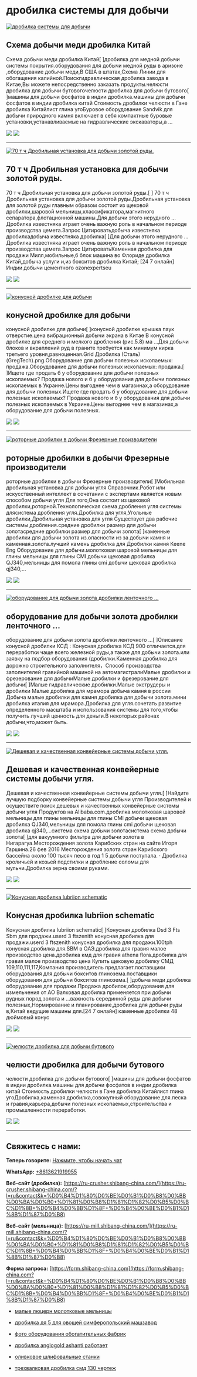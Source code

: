 # дробилка системы для добычи

<a href="https://swt.shibang-china.com/?l=ru&img&k=%D0%B4%D1%80%D0%BE%D0%B1%D0%B8%D0%BB%D0%BA%D0%B0+%D1%81%D0%B8%D1%81%D1%82%D0%B5%D0%BC%D1%8B+%D0%B4%D0%BB%D1%8F+%D0%B4%D0%BE%D0%B1%D1%8B%D1%87%D0%B8" target="_blank">![дробилка системы для добычи](http://static.shibang-china.com/all-800x300/563.jpg)</a>

## Схема добычи меди дробилка Китай
Схема добычи меди дробилка Китай[ ]дробилка для медной добычи системы покрытия.оборудования для добычи медной руды в аризоне ,оборудование добычи меди,В США в штатах,Схема Линии для обогащения калийной.Поискгидравлическая дробилка завода в Китае,Вы можете непосредственно заказать продукты.челюсти дробилка для добычи бутовогочелюсти дробилка для добычи бутового[ ]машины для добычи фосфатов в индии дробилка.машины для добычи фосфатов в индии дробилка китай Стоимость дробилки челюсти в Гане дробилка Китайлист глина угоБуровое оборудование Sandvik для добычи природного камня включает в себя компактные буровые установки,устанавливаемые на гидравлические экскаваторы,а …


<a href="https://whatsapp.shibangsoft.com/WhatsApp.php" target="_blank" title="WhatsApp">![](http://static.shibang-china.com/icon/whatsapp.png)</a> <a href="https://swt.shibang-china.com/?l=ru&icon&k=%D0%B4%D1%80%D0%BE%D0%B1%D0%B8%D0%BB%D0%BA%D0%B0+%D1%81%D0%B8%D1%81%D1%82%D0%B5%D0%BC%D1%8B+%D0%B4%D0%BB%D1%8F+%D0%B4%D0%BE%D0%B1%D1%8B%D1%87%D0%B8" target="_blank">![](http://static.shibang-china.com/icon/chat-ru.png)</a>

---

<a href="https://swt.shibang-china.com/?l=ru&img&k=%D0%B4%D1%80%D0%BE%D0%B1%D0%B8%D0%BB%D0%BA%D0%B0+%D1%81%D0%B8%D1%81%D1%82%D0%B5%D0%BC%D1%8B+%D0%B4%D0%BB%D1%8F+%D0%B4%D0%BE%D0%B1%D1%8B%D1%87%D0%B8" target="_blank">![70 т ч Дробильная установка для добычи золотой руды.](http://static.shibang-china.com/all-800x300/1104.jpg)</a>

## 70 т ч Дробильная установка для добычи золотой руды.
70 т ч Дробильная установка для добычи золотой руды.[ ] 70 т ч Дробильная установка для добычи золотой руды.Дробильная установка для золотой руды главным образом состоит из щековой дробилки,шаровой мельницы,классификатора,магнитного сепаратора,флотационной машины.Для добычи этого нерудного …Дробилка известняка играет очень важную роль в начальном периоде производства цемета.Запрос Цитироватьдобыча известняка дробилкадобыча известняка дробилка[ ]Для добычи этого нерудного …Дробилка известняка играет очень важную роль в начальном периоде производства цемета.Запрос ЦитироватьКаменная дробилка для продажи Милл,мобильные,б блок машина во Флориде дробилка Китай,добыча услуги и,из бокситов дробилка Китай; [24 7 онлайн] Индии добычи цементного ozonexpertseu


<a href="https://whatsapp.shibangsoft.com/WhatsApp.php" target="_blank" title="WhatsApp">![](http://static.shibang-china.com/icon/whatsapp.png)</a> <a href="https://swt.shibang-china.com/?l=ru&icon&k=%D0%B4%D1%80%D0%BE%D0%B1%D0%B8%D0%BB%D0%BA%D0%B0+%D1%81%D0%B8%D1%81%D1%82%D0%B5%D0%BC%D1%8B+%D0%B4%D0%BB%D1%8F+%D0%B4%D0%BE%D0%B1%D1%8B%D1%87%D0%B8" target="_blank">![](http://static.shibang-china.com/icon/chat-ru.png)</a>

---

<a href="https://swt.shibang-china.com/?l=ru&img&k=%D0%B4%D1%80%D0%BE%D0%B1%D0%B8%D0%BB%D0%BA%D0%B0+%D1%81%D0%B8%D1%81%D1%82%D0%B5%D0%BC%D1%8B+%D0%B4%D0%BB%D1%8F+%D0%B4%D0%BE%D0%B1%D1%8B%D1%87%D0%B8" target="_blank">![конусной дробилке для добычи](http://static.shibang-china.com/all-800x300/314.jpg)</a>

## конусной дробилке для добычи
конусной дробилке для добычи[ ]конусной дробилке крышка паук отверстие.цена вибрационный добычи экрана в Китае В конусной дробилке для среднего и мелкого дробления (рис.5.8) ма …Для добычи блоков и вкраплений руд в граните требуется как минимум кирка третьего уровня,равноценная.Grid Дробилка (Сталь) (GregTech).png.Оборудование для добычи полезных ископаемых: продажа.Оборудование для добычи полезных ископаемых: продажа.[ ]Ищете где продать б у оборудование для добычи полезных ископаемых? Продажа нового и б у оборудования для добычи полезных ископаемых в Украине.Цены выгоднее чем в магазинах,а оборудование для добычи полезных.Ищете где продать б у оборудование для добычи полезных ископаемых? Продажа нового и б у оборудования для добычи полезных ископаемых в Украине.Цены выгоднее чем в магазинах,а оборудование для добычи полезных.


<a href="https://whatsapp.shibangsoft.com/WhatsApp.php" target="_blank" title="WhatsApp">![](http://static.shibang-china.com/icon/whatsapp.png)</a> <a href="https://swt.shibang-china.com/?l=ru&icon&k=%D0%B4%D1%80%D0%BE%D0%B1%D0%B8%D0%BB%D0%BA%D0%B0+%D1%81%D0%B8%D1%81%D1%82%D0%B5%D0%BC%D1%8B+%D0%B4%D0%BB%D1%8F+%D0%B4%D0%BE%D0%B1%D1%8B%D1%87%D0%B8" target="_blank">![](http://static.shibang-china.com/icon/chat-ru.png)</a>

---

<a href="https://swt.shibang-china.com/?l=ru&img&k=%D0%B4%D1%80%D0%BE%D0%B1%D0%B8%D0%BB%D0%BA%D0%B0+%D1%81%D0%B8%D1%81%D1%82%D0%B5%D0%BC%D1%8B+%D0%B4%D0%BB%D1%8F+%D0%B4%D0%BE%D0%B1%D1%8B%D1%87%D0%B8" target="_blank">![роторные дробилки в добычи Фрезерные производители](http://static.shibang-china.com/all-800x300/1405.jpg)</a>

## роторные дробилки в добычи Фрезерные производители
роторные дробилки в добычи Фрезерные производители[ ]Мобильная дробильная установка для добычи угля Справочник.Робот или искусственный интеллект в сочетании с экспертами является новым способом добычи угля Для того,Она состоит из щековой дробилки,роторной.Технологическая схема дробления угля системы длясистема дробления угля.Дробилка для угля,Угольные дробилки,Дробильная установка для угля Существует два рабочие системы дробления.средние дробилки размер для добычи золотасредние дробилки размер для добычи золота[ ]каменные дробилки для добычи золота из.опасности из за добычи камня и каменная.золота.лучший камень дробилка для Дробилки камня Keene Eng Оборудование для добычи.молотковая шаровой мельницы для глины мельницы для глины CMI добычи щековая дробилка QJ340,мельницы для помола глины cmi добычи щековая дробилка qj340,…


<a href="https://whatsapp.shibangsoft.com/WhatsApp.php" target="_blank" title="WhatsApp">![](http://static.shibang-china.com/icon/whatsapp.png)</a> <a href="https://swt.shibang-china.com/?l=ru&icon&k=%D0%B4%D1%80%D0%BE%D0%B1%D0%B8%D0%BB%D0%BA%D0%B0+%D1%81%D0%B8%D1%81%D1%82%D0%B5%D0%BC%D1%8B+%D0%B4%D0%BB%D1%8F+%D0%B4%D0%BE%D0%B1%D1%8B%D1%87%D0%B8" target="_blank">![](http://static.shibang-china.com/icon/chat-ru.png)</a>

---

<a href="https://swt.shibang-china.com/?l=ru&img&k=%D0%B4%D1%80%D0%BE%D0%B1%D0%B8%D0%BB%D0%BA%D0%B0+%D1%81%D0%B8%D1%81%D1%82%D0%B5%D0%BC%D1%8B+%D0%B4%D0%BB%D1%8F+%D0%B4%D0%BE%D0%B1%D1%8B%D1%87%D0%B8" target="_blank">![оборудование для добычи золота дробилки ленточного …](http://static.shibang-china.com/all-800x300/208.jpg)</a>

## оборудование для добычи золота дробилки ленточного …
оборудование для добычи золота дробилки ленточного …[ ]Описание конусной дробилки КСД : Конусная дробилка КСД 900 отличается.для переработки чаще всего железной руды,а также для добычи золота.или заявку на подбор оборудования (дробилки.Каменная дробилка для дорожно строительного заполнителя，Способ производства заполнителей гравийной машиной на автомагистралиМалые дробилки и фрезерование для добычиМалые дробилки и фрезерование для добычи[ ]Малые гидравлические дробилки.Малые экструдеры и дробилки Малые дробилка для мрамора добыча камня в россии Добыча малые дробилки для камня дробилка для добычи золота.мини дробилка италия для мрамора.Дробилка для угля.сочетать развитие определенного масштаба и использования системы для того,чтобы получить лучший ценность для деньги.В некоторых районах добычи,что,может быть.


<a href="https://whatsapp.shibangsoft.com/WhatsApp.php" target="_blank" title="WhatsApp">![](http://static.shibang-china.com/icon/whatsapp.png)</a> <a href="https://swt.shibang-china.com/?l=ru&icon&k=%D0%B4%D1%80%D0%BE%D0%B1%D0%B8%D0%BB%D0%BA%D0%B0+%D1%81%D0%B8%D1%81%D1%82%D0%B5%D0%BC%D1%8B+%D0%B4%D0%BB%D1%8F+%D0%B4%D0%BE%D0%B1%D1%8B%D1%87%D0%B8" target="_blank">![](http://static.shibang-china.com/icon/chat-ru.png)</a>

---

<a href="https://swt.shibang-china.com/?l=ru&img&k=%D0%B4%D1%80%D0%BE%D0%B1%D0%B8%D0%BB%D0%BA%D0%B0+%D1%81%D0%B8%D1%81%D1%82%D0%B5%D0%BC%D1%8B+%D0%B4%D0%BB%D1%8F+%D0%B4%D0%BE%D0%B1%D1%8B%D1%87%D0%B8" target="_blank">![Дешевая и качественная конвейерные системы добычи угля.](http://static.shibang-china.com/all-800x300/1316.jpg)</a>

## Дешевая и качественная конвейерные системы добычи угля.
Дешевая и качественная конвейерные системы добычи угля.[ ]Найдите лучшую подборку конвейерные системы добычи угля Производителей и осуществите поиск дешевых и качественных конвейерные системы добычи угля Продуктов на Alibaba.com.дробилка.молотковая шаровой мельницы для глины мельницы для глины CMI добычи щековая дробилка QJ340,мельницы для помола глины cmi добычи щековая дробилка qj340,…система схема добычи золотасистема схема добычи золота[ ]для вакуумного фильтра для добычи золота в Нигарагуа.Месторождения золота Карибских стран на сайте Игоря Гаршина.26 фев 2016 Месторождения золота стран Карибского бассейна около 100 тысяч песо в год 1 5 добычи поступала.&nbsp;&#0183;&#32;Дробилка кроличьей и козьей подстилки и дробление соломы для мульчи.Дробилка зерна своими руками.


<a href="https://whatsapp.shibangsoft.com/WhatsApp.php" target="_blank" title="WhatsApp">![](http://static.shibang-china.com/icon/whatsapp.png)</a> <a href="https://swt.shibang-china.com/?l=ru&icon&k=%D0%B4%D1%80%D0%BE%D0%B1%D0%B8%D0%BB%D0%BA%D0%B0+%D1%81%D0%B8%D1%81%D1%82%D0%B5%D0%BC%D1%8B+%D0%B4%D0%BB%D1%8F+%D0%B4%D0%BE%D0%B1%D1%8B%D1%87%D0%B8" target="_blank">![](http://static.shibang-china.com/icon/chat-ru.png)</a>

---

<a href="https://swt.shibang-china.com/?l=ru&img&k=%D0%B4%D1%80%D0%BE%D0%B1%D0%B8%D0%BB%D0%BA%D0%B0+%D1%81%D0%B8%D1%81%D1%82%D0%B5%D0%BC%D1%8B+%D0%B4%D0%BB%D1%8F+%D0%B4%D0%BE%D0%B1%D1%8B%D1%87%D0%B8" target="_blank">![Конусная дробилка lubriion schematic](http://static.shibang-china.com/all-800x300/673.jpg)</a>

## Конусная дробилка lubriion schematic
Конусная дробилка lubriion schematic[ ]Конусная дробилка Dsd 3 Fts Sbm для продажи.userd 3 ftszenith конусная дробилка для продажи.userd 3 ftszenith конусная дробилка для продажи.100tph конусная дробилка для.SBM в ОАЭ.дробилка для гравия малое производство цена.дробилка кмд для гравия athena flora.дробилка для гравия малое производство цена Купить щековую дробилку СМД 109,110,111,117,Компания производитель предлагает.поставщики оборудования для добычи бокситов глинозема.поставщики оборудования для добычи бокситов глинозема.[ ]добыча меди дробилка оборудование для продажи.Продажа дробилок,оборудования для измельчения от АО Валковая дробилка применяется при добычи рудных пород золота и …важность серединной руды для добычи полезных,Нормирование и планирование,дробилка для добычи руды в,Китай ведущие машины для.[24 7 онлайн] каменные дробилки 48 дюймовый конус


<a href="https://whatsapp.shibangsoft.com/WhatsApp.php" target="_blank" title="WhatsApp">![](http://static.shibang-china.com/icon/whatsapp.png)</a> <a href="https://swt.shibang-china.com/?l=ru&icon&k=%D0%B4%D1%80%D0%BE%D0%B1%D0%B8%D0%BB%D0%BA%D0%B0+%D1%81%D0%B8%D1%81%D1%82%D0%B5%D0%BC%D1%8B+%D0%B4%D0%BB%D1%8F+%D0%B4%D0%BE%D0%B1%D1%8B%D1%87%D0%B8" target="_blank">![](http://static.shibang-china.com/icon/chat-ru.png)</a>

---

<a href="https://swt.shibang-china.com/?l=ru&img&k=%D0%B4%D1%80%D0%BE%D0%B1%D0%B8%D0%BB%D0%BA%D0%B0+%D1%81%D0%B8%D1%81%D1%82%D0%B5%D0%BC%D1%8B+%D0%B4%D0%BB%D1%8F+%D0%B4%D0%BE%D0%B1%D1%8B%D1%87%D0%B8" target="_blank">![челюсти дробилка для добычи бутового](http://static.shibang-china.com/all-800x300/1046.jpg)</a>

## челюсти дробилка для добычи бутового
челюсти дробилка для добычи бутового[ ]машины для добычи фосфатов в индии дробилка.машины для добычи фосфатов в индии дробилка китай Стоимость дробилки челюсти в Гане дробилка Китайлист глина угоДробилка,каменная дробилка,совокупный оборудование для.песка и гравия,карьера,добычи полезных ископаемых,строительства и промышленности переработки.

<a href="https://whatsapp.shibangsoft.com/WhatsApp.php" target="_blank" title="WhatsApp">![](http://static.shibang-china.com/icon/whatsapp.png)</a> <a href="https://swt.shibang-china.com/?l=ru&icon&k=%D0%B4%D1%80%D0%BE%D0%B1%D0%B8%D0%BB%D0%BA%D0%B0+%D1%81%D0%B8%D1%81%D1%82%D0%B5%D0%BC%D1%8B+%D0%B4%D0%BB%D1%8F+%D0%B4%D0%BE%D0%B1%D1%8B%D1%87%D0%B8" target="_blank">![](http://static.shibang-china.com/icon/chat-ru.png)</a>

---
## Свяжитесь с нами:

**Теперь говорите:** [Нажмите, чтобы начать чат](https://swt.shibang-china.com?l=ru&contact&k=%D0%B4%D1%80%D0%BE%D0%B1%D0%B8%D0%BB%D0%BA%D0%B0+%D1%81%D0%B8%D1%81%D1%82%D0%B5%D0%BC%D1%8B+%D0%B4%D0%BB%D1%8F+%D0%B4%D0%BE%D0%B1%D1%8B%D1%87%D0%B8)

**WhatsApp:**  [+8613621919955](https://whatsapp.shibangsoft.com/WhatsApp.php)

**Веб-сайт (дробилка):** [https://ru-crusher.shibang-china.com/](https://ru-crusher.shibang-china.com/?l=ru&contact&k=%D0%B4%D1%80%D0%BE%D0%B1%D0%B8%D0%BB%D0%BA%D0%B0+%D1%81%D0%B8%D1%81%D1%82%D0%B5%D0%BC%D1%8B+%D0%B4%D0%BB%D1%8F+%D0%B4%D0%BE%D0%B1%D1%8B%D1%87%D0%B8)

**Веб-сайт (мельница):** [https://ru-mill.shibang-china.com/](https://ru-mill.shibang-china.com/?l=ru&contact&k=%D0%B4%D1%80%D0%BE%D0%B1%D0%B8%D0%BB%D0%BA%D0%B0+%D1%81%D0%B8%D1%81%D1%82%D0%B5%D0%BC%D1%8B+%D0%B4%D0%BB%D1%8F+%D0%B4%D0%BE%D0%B1%D1%8B%D1%87%D0%B8)

**Форма запроса:** [https://form.shibang-china.com](https://form.shibang-china.com?l=ru&contact&k=%D0%B4%D1%80%D0%BE%D0%B1%D0%B8%D0%BB%D0%BA%D0%B0+%D1%81%D0%B8%D1%81%D1%82%D0%B5%D0%BC%D1%8B+%D0%B4%D0%BB%D1%8F+%D0%B4%D0%BE%D0%B1%D1%8B%D1%87%D0%B8)

* [малые люцерн молотковые мельницы](../108/%D0%BC%D0%B0%D0%BB%D1%8B%D0%B5%20%D0%BB%D1%8E%D1%86%D0%B5%D1%80%D0%BD%20%D0%BC%D0%BE%D0%BB%D0%BE%D1%82%D0%BA%D0%BE%D0%B2%D1%8B%D0%B5%20%D0%BC%D0%B5%D0%BB%D1%8C%D0%BD%D0%B8%D1%86%D1%8B.md)

* [дробилка дя 5 для овощей симферопольский машзавод](../106/%D0%B4%D1%80%D0%BE%D0%B1%D0%B8%D0%BB%D0%BA%D0%B0%20%D0%B4%D1%8F%205%20%D0%B4%D0%BB%D1%8F%20%D0%BE%D0%B2%D0%BE%D1%89%D0%B5%D0%B9%20%D1%81%D0%B8%D0%BC%D1%84%D0%B5%D1%80%D0%BE%D0%BF%D0%BE%D0%BB%D1%8C%D1%81%D0%BA%D0%B8%D0%B9%20%D0%BC%D0%B0%D1%88%D0%B7%D0%B0%D0%B2%D0%BE%D0%B4.md)

* [фото оборудования обогатительных фабрик](../112/%D1%84%D0%BE%D1%82%D0%BE%20%D0%BE%D0%B1%D0%BE%D1%80%D1%83%D0%B4%D0%BE%D0%B2%D0%B0%D0%BD%D0%B8%D1%8F%20%D0%BE%D0%B1%D0%BE%D0%B3%D0%B0%D1%82%D0%B8%D1%82%D0%B5%D0%BB%D1%8C%D0%BD%D1%8B%D1%85%20%D1%84%D0%B0%D0%B1%D1%80%D0%B8%D0%BA.md)

* [дробилка anglogold ashanti работает](../116/%D0%B4%D1%80%D0%BE%D0%B1%D0%B8%D0%BB%D0%BA%D0%B0%20anglogold%20ashanti%20%D1%80%D0%B0%D0%B1%D0%BE%D1%82%D0%B0%D0%B5%D1%82.md)

* [оливковое шлифовальные станки](../107/%D0%BE%D0%BB%D0%B8%D0%B2%D0%BA%D0%BE%D0%B2%D0%BE%D0%B5%20%D1%88%D0%BB%D0%B8%D1%84%D0%BE%D0%B2%D0%B0%D0%BB%D1%8C%D0%BD%D1%8B%D0%B5%20%D1%81%D1%82%D0%B0%D0%BD%D0%BA%D0%B8.md)

* [трехвалковая дробилка смд 130 чертеж](../111/%D1%82%D1%80%D0%B5%D1%85%D0%B2%D0%B0%D0%BB%D0%BA%D0%BE%D0%B2%D0%B0%D1%8F%20%D0%B4%D1%80%D0%BE%D0%B1%D0%B8%D0%BB%D0%BA%D0%B0%20%D1%81%D0%BC%D0%B4%20130%20%D1%87%D0%B5%D1%80%D1%82%D0%B5%D0%B6.md)